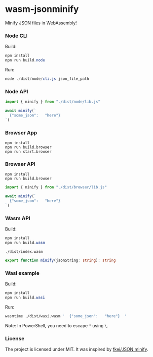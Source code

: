 # wasm-jsonminify

Minify JSON files in WebAssembly!

### Node CLI

Build:

```ps1
npm install
npm run build.node
```

Run:

```ps1
node ./dist/node/cli.js json_file_path
```

### Node API

```ts
import { minify } from "./dist/node/lib.js"

await minify(`
  {"some_json":   "here"}
`)
```

### Browser App

```
npm install
npm run build.browser
npm run start.browser
```

### Browser API

```
npm install
npm run build.browser
```

```ts
import { minify } from "./dist/browser/lib.js"

await minify(`
  {"some_json":   "here"}
`)
```

### Wasm API

Build:

```ps1
npm install
npm run build.wasm
```

`./dist/index.wasm`

```ts
export function minify(jsonString: string): string
```

### Wasi example

Build:

```ps1
npm install
npm run build.wasi
```

Run:

```bash
wasmtime ./dist/wasi.wasm '  {"some_json":   "here"}  '
```

Note: In PowerShell, you need to escape `"` using `\`.

### License

The project is licensed under MIT. It was inspired by [fkei/JSON.minify](https://github.com/fkei/JSON.minify).
